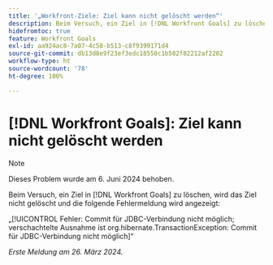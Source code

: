 ```yaml
---
title: '„Workfront-Ziele: Ziel kann nicht gelöscht werden“'
description: Beim Versuch, ein Ziel in [!DNL Workfront Goals] zu löschen, wird das Ziel nicht gelöscht und es wird eine Fehlermeldung angezeigt.
hidefromtoc: true
feature: Workfront Goals
exl-id: aa924ac8-7a07-4c58-b513-c8f9399171d4
source-git-commit: db13d8e9f23ef3edc18550c1b502f82212af2282
workflow-type: ht
source-wordcount: '78'
ht-degree: 100%

---
```


# [!DNL Workfront Goals]: Ziel kann nicht gelöscht werden

>[!NOTE]
>
>Dieses Problem wurde am 6. Juni 2024 behoben.

Beim Versuch, ein Ziel in [!DNL Workfront Goals] zu löschen, wird das Ziel nicht gelöscht und die folgende Fehlermeldung wird angezeigt:

„[!UICONTROL Fehler: Commit für JDBC-Verbindung nicht möglich; verschachtelte Ausnahme ist org.hibernate.TransactionException: Commit für JDBC-Verbindung nicht möglich]“

_Erste Meldung am 26. März 2024._
